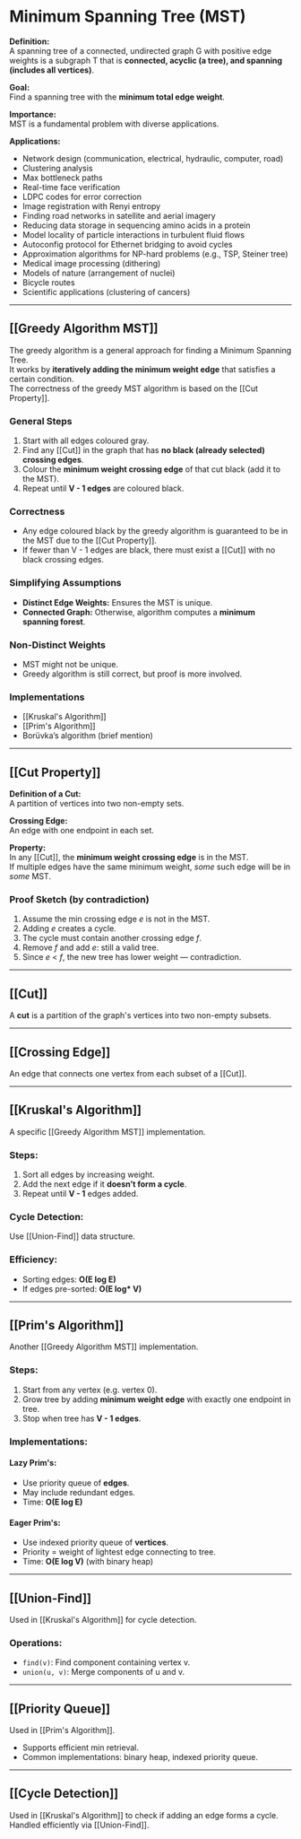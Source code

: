 # Minimum Spanning Tree (MST)

**Definition:**  
A spanning tree of a connected, undirected graph G with positive edge weights is a subgraph T that is **connected, acyclic (a tree), and spanning (includes all vertices)**.

**Goal:**  
Find a spanning tree with the **minimum total edge weight**.

**Importance:**  
MST is a fundamental problem with diverse applications.

**Applications:**
- Network design (communication, electrical, hydraulic, computer, road)
- Clustering analysis
- Max bottleneck paths
- Real-time face verification
- LDPC codes for error correction
- Image registration with Renyi entropy
- Finding road networks in satellite and aerial imagery
- Reducing data storage in sequencing amino acids in a protein
- Model locality of particle interactions in turbulent fluid flows
- Autoconfig protocol for Ethernet bridging to avoid cycles
- Approximation algorithms for NP-hard problems (e.g., TSP, Steiner tree)
- Medical image processing (dithering)
- Models of nature (arrangement of nuclei)
- Bicycle routes
- Scientific applications (clustering of cancers)

---

## [[Greedy Algorithm MST]]

The greedy algorithm is a general approach for finding a Minimum Spanning Tree.  
It works by **iteratively adding the minimum weight edge** that satisfies a certain condition.  
The correctness of the greedy MST algorithm is based on the [[Cut Property]].

### General Steps
1. Start with all edges coloured gray.
2. Find any [[Cut]] in the graph that has **no black (already selected) crossing edges**.
3. Colour the **minimum weight crossing edge** of that cut black (add it to the MST).
4. Repeat until **V - 1 edges** are coloured black.

### Correctness
- Any edge coloured black by the greedy algorithm is guaranteed to be in the MST due to the [[Cut Property]].
- If fewer than V - 1 edges are black, there must exist a [[Cut]] with no black crossing edges.

### Simplifying Assumptions
- **Distinct Edge Weights:** Ensures the MST is unique.
- **Connected Graph:** Otherwise, algorithm computes a **minimum spanning forest**.

### Non-Distinct Weights
- MST might not be unique.
- Greedy algorithm is still correct, but proof is more involved.

### Implementations
- [[Kruskal's Algorithm]]
- [[Prim's Algorithm]]
- Borüvka’s algorithm (brief mention)

---

## [[Cut Property]]

**Definition of a Cut:**  
A partition of vertices into two non-empty sets.

**Crossing Edge:**  
An edge with one endpoint in each set.

**Property:**  
In any [[Cut]], the **minimum weight crossing edge** is in the MST.  
If multiple edges have the same minimum weight, *some* such edge will be in *some* MST.

### Proof Sketch (by contradiction)
1. Assume the min crossing edge *e* is not in the MST.
2. Adding *e* creates a cycle.
3. The cycle must contain another crossing edge *f*.
4. Remove *f* and add *e*: still a valid tree.
5. Since *e* < *f*, the new tree has lower weight — contradiction.

---

## [[Cut]]

A **cut** is a partition of the graph's vertices into two non-empty subsets.

---

## [[Crossing Edge]]

An edge that connects one vertex from each subset of a [[Cut]].

---

## [[Kruskal's Algorithm]]

A specific [[Greedy Algorithm MST]] implementation.

### Steps:
1. Sort all edges by increasing weight.
2. Add the next edge if it **doesn’t form a cycle**.
3. Repeat until **V - 1** edges added.

### Cycle Detection:
Use [[Union-Find]] data structure.

### Efficiency:
- Sorting edges: **O(E log E)**
- If edges pre-sorted: **O(E log\* V)**

---

## [[Prim's Algorithm]]

Another [[Greedy Algorithm MST]] implementation.

### Steps:
1. Start from any vertex (e.g. vertex 0).
2. Grow tree by adding **minimum weight edge** with exactly one endpoint in tree.
3. Stop when tree has **V - 1 edges**.

### Implementations:

#### Lazy Prim's:
- Use priority queue of **edges**.
- May include redundant edges.
- Time: **O(E log E)**

#### Eager Prim's:
- Use indexed priority queue of **vertices**.
- Priority = weight of lightest edge connecting to tree.
- Time: **O(E log V)** (with binary heap)

---

## [[Union-Find]]

Used in [[Kruskal's Algorithm]] for cycle detection.

### Operations:
- `find(v)`: Find component containing vertex v.
- `union(u, v)`: Merge components of u and v.

---

## [[Priority Queue]]

Used in [[Prim's Algorithm]].

- Supports efficient min retrieval.
- Common implementations: binary heap, indexed priority queue.

---

## [[Cycle Detection]]

Used in [[Kruskal's Algorithm]] to check if adding an edge forms a cycle.  
Handled efficiently via [[Union-Find]].

